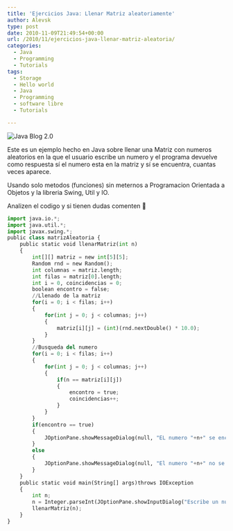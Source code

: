```yaml
---
title: 'Ejercicios Java: Llenar Matriz aleatoriamente'
author: Alevsk
type: post
date: 2010-11-09T21:49:54+00:00
url: /2010/11/ejercicios-java-llenar-matriz-aleatoria/
categories:
  - Java
  - Programming
  - Tutorials
tags:
  - Storage
  - Hello world
  - Java
  - Programming
  - software libre
  - Tutorials

---
```

![Java Blog 2.0](/images/web.gif)

Este es un ejemplo hecho en Java sobre llenar una Matriz con numeros aleatorios en la que el usuario escribe un numero y el programa devuelve como respuesta sí el numero esta en la matriz y sí se encuentra, cuantas veces aparece.

Usando solo metodos (funciones) sin meternos a Programacion Orientada a Objetos y la libreria Swing, Util y IO.

Analizen el codigo y si tienen dudas comenten 🙂

```Python
import java.io.*;
import java.util.*;
import javax.swing.*;
public class matrizAleatoria {
	public static void llenarMatriz(int n)
	{
		int[][] matriz = new int[5][5];
		Random rnd = new Random();
		int columnas = matriz.length;
		int filas = matriz[0].length;
		int i = 0, coincidencias = 0;
		boolean encontro = false;
		//Llenado de la matriz
		for(i = 0; i < filas; i++)
		{
			for(int j = 0; j < columnas; j++)
			{
				matriz[i][j] = (int)(rnd.nextDouble() * 10.0);
			}
		}
		//Busqueda del numero
		for(i = 0; i < filas; i++)
		{
			for(int j = 0; j < columnas; j++)
			{
				if(n == matriz[i][j])
				{
					encontro = true;
					coincidencias++;
				}
			}
		}
		if(encontro == true)
		{
			JOptionPane.showMessageDialog(null, "EL numero "+n+" se encontro "+coincidencias+" veces", "Si se encontro el numero", JOptionPane.INFORMATION_MESSAGE);
		}
		else
		{
			JOptionPane.showMessageDialog(null, "El numero "+n+" no se encontro", "No se encontro el numero", JOptionPane.INFORMATION_MESSAGE);
		}
	}
	public static void main(String[] args)throws IOException
	{
		int n;
		n = Integer.parseInt(JOptionPane.showInputDialog("Escribe un numero que piensas que esta en la matriz"));
		llenarMatriz(n);
	}
}

```